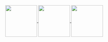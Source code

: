 <div>
  <a href="https://akileshjayakumar.com">
    <img align="center" height="100em" src="https://github-readme-stats.vercel.app/api?username=akileshjayakumar&theme=github_dark&hide_border=true&count_private=true&hide_title=true&show_icons=true&hide=stars&card_width=400" />
  </a>
  <a href="https://akileshjayakumar.com">
    <img align="center" height="100em" src="https://github-readme-stats.vercel.app/api/top-langs/?username=akileshjayakumar&theme=github_dark&hide_border=true&count_private=true&hide_title=true&layout=compact&langs_count=100&card_width=400"" />
  </a>
  <a href="https://akileshjayakumar.com">
    <img align="center" height="100em" src="https://github-readme-streak-stats.herokuapp.com?user=akileshjayakumar&theme=github_dark&hide_border=true&mode=weekly&card_width=800" />
  </a>
</div>
